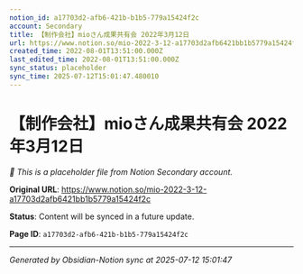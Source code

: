 ```yaml
---
notion_id: a17703d2-afb6-421b-b1b5-779a15424f2c
account: Secondary
title: 【制作会社】mioさん成果共有会 2022年3月12日
url: https://www.notion.so/mio-2022-3-12-a17703d2afb6421bb1b5779a15424f2c
created_time: 2022-08-01T13:51:00.000Z
last_edited_time: 2022-08-01T13:51:00.000Z
sync_status: placeholder
sync_time: 2025-07-12T15:01:47.480010
---
```


# 【制作会社】mioさん成果共有会 2022年3月12日

*🔄 This is a placeholder file from Notion Secondary account.*

**Original URL**: https://www.notion.so/mio-2022-3-12-a17703d2afb6421bb1b5779a15424f2c

**Status**: Content will be synced in a future update.

**Page ID**: `a17703d2-afb6-421b-b1b5-779a15424f2c`

---

*Generated by Obsidian-Notion sync at 2025-07-12 15:01:47*
